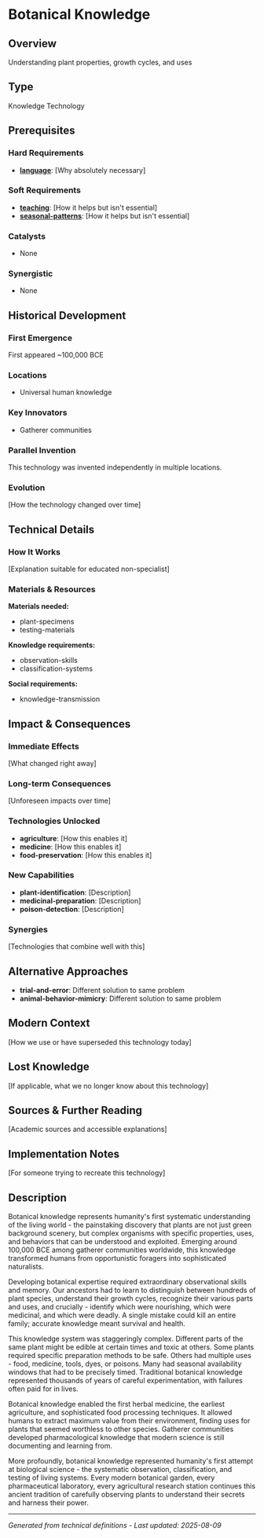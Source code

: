# Botanical Knowledge

## Overview
Understanding plant properties, growth cycles, and uses

## Type
Knowledge Technology

## Prerequisites

### Hard Requirements
- **[language](../language/README.md)**: [Why absolutely necessary]

### Soft Requirements
- **[teaching](../teaching/README.md)**: [How it helps but isn't essential]
- **[seasonal-patterns](../seasonal-patterns/README.md)**: [How it helps but isn't essential]

### Catalysts
- None

### Synergistic
- None

## Historical Development

### First Emergence
First appeared ~100,000 BCE

### Locations
- Universal human knowledge

### Key Innovators
- Gatherer communities

### Parallel Invention
This technology was invented independently in multiple locations.

### Evolution
[How the technology changed over time]

## Technical Details

### How It Works
[Explanation suitable for educated non-specialist]

### Materials & Resources
**Materials needed:**
- plant-specimens
- testing-materials


**Knowledge requirements:**
- observation-skills
- classification-systems


**Social requirements:**
- knowledge-transmission

## Impact & Consequences

### Immediate Effects
[What changed right away]

### Long-term Consequences
[Unforeseen impacts over time]

### Technologies Unlocked
- **agriculture**: [How this enables it]
- **medicine**: [How this enables it]
- **food-preservation**: [How this enables it]

### New Capabilities
- **plant-identification**: [Description]
- **medicinal-preparation**: [Description]
- **poison-detection**: [Description]

### Synergies
[Technologies that combine well with this]

## Alternative Approaches
- **trial-and-error**: Different solution to same problem
- **animal-behavior-mimicry**: Different solution to same problem

## Modern Context
[How we use or have superseded this technology today]

## Lost Knowledge
[If applicable, what we no longer know about this technology]

## Sources & Further Reading
[Academic sources and accessible explanations]

## Implementation Notes
[For someone trying to recreate this technology]

## Description











Botanical knowledge represents humanity's first systematic understanding of the living world - the painstaking discovery that plants are not just green background scenery, but complex organisms with specific properties, uses, and behaviors that can be understood and exploited. Emerging around 100,000 BCE among gatherer communities worldwide, this knowledge transformed humans from opportunistic foragers into sophisticated naturalists.

Developing botanical expertise required extraordinary observational skills and memory. Our ancestors had to learn to distinguish between hundreds of plant species, understand their growth cycles, recognize their various parts and uses, and crucially - identify which were nourishing, which were medicinal, and which were deadly. A single mistake could kill an entire family; accurate knowledge meant survival and health.

This knowledge system was staggeringly complex. Different parts of the same plant might be edible at certain times and toxic at others. Some plants required specific preparation methods to be safe. Others had multiple uses - food, medicine, tools, dyes, or poisons. Many had seasonal availability windows that had to be precisely timed. Traditional botanical knowledge represented thousands of years of careful experimentation, with failures often paid for in lives.

Botanical knowledge enabled the first herbal medicine, the earliest agriculture, and sophisticated food processing techniques. It allowed humans to extract maximum value from their environment, finding uses for plants that seemed worthless to other species. Gatherer communities developed pharmacological knowledge that modern science is still documenting and learning from.

More profoundly, botanical knowledge represented humanity's first attempt at biological science - the systematic observation, classification, and testing of living systems. Every modern botanical garden, every pharmaceutical laboratory, every agricultural research station continues this ancient tradition of carefully observing plants to understand their secrets and harness their power.

---
*Generated from technical definitions - Last updated: 2025-08-09*
